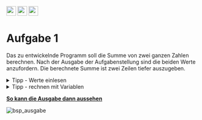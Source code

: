 <a href="https://github.com/hshf1/VorlesungC/discussions"><img src="https://img.shields.io/badge/Allgemein-Q%26A-informational?logo=github" height="25"/></a>
<a href="https://github.com/hshf1/VorlesungC/discussions/categories/02_übungsaufgaben"><img src="https://img.shields.io/badge/Übungsaufgaben-Q%26A-informational?logo=c" height="25"/></a>
<a href="https://github.com/hshf1/VorlesungC/discussions/6"><img src="https://img.shields.io/badge/Aufgabe_bewerten-red?logo=c" height="25"/></a>

# Aufgabe 1

Das zu entwickelnde Programm soll die Summe von zwei ganzen Zahlen berechnen. Nach der Ausgabe der Aufgabenstellung sind die beiden Werte anzufordern. Die berechnete Summe ist zwei Zeilen tiefer auszugeben.

<details>
<summary>Tipp - Werte einlesen</summary>
  
Mit ```scanf()``` können Werte von der Tastatur eingelesen und in Variablen gespeichert werden. ```scanf()```ist vom Aufbau ähnlich zu ```printf()```.
  
<details>
<summary>Aufbau scanf() und printf()</summary>
    
In der Variable i ist zu Beginn der Buchstabe B gespeichert.
    
```C
  printf("Buchstabe 1: %c",i); // Es wird der Text: *Buchstabe 1: B* ausgegeben.
  scanf("%c", &i); // Hier wird der Buchstabe, der von der Tastatur eingegeben wird in i gespeichert.
```
  
</details>
<br />
</details>
  
<details>
<summary>Tipp - rechnen mit Variablen</summary>

Anstelle von festen Werten können auch Rechenoperationen mit Variablen durchgeführt werden.
  
  ```C
  int a=2;
  int b=7;
  int c;
  
  c = a*b+a; // In der Variable c steht nun der Wert 16
  ```
</details>

<ins><b>So kann die Ausgabe dann aussehen</b></ins>
<br />

![bsp_ausgabe](https://user-images.githubusercontent.com/100713757/192165224-889f2b7e-204f-48ed-95cb-aed4da67cbc0.gif)
